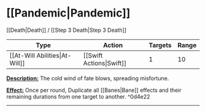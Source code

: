 # [[Pandemic|Pandemic]]
[[Death|Death]] / [[Step 3 Death|Step 3 Death]]

| Type | Action | Targets | Range |
| --- | --- | --- | --- |
| [[At-Will Abilities\|At-Will]] | [[Swift Actions\|Swift]] | 1 | 10 |
<u>**Description:**</u> The cold wind of fate blows, spreading misfortune.

<u>**Effect:**</u> Once per round, Duplicate all [[Banes|Bane]] effects and their remaining durations from one target to another. ^0d4e22


---